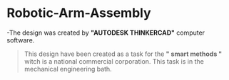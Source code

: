# Robotic-Arm-Assembly

-The design was created by **"AUTODESK THINKERCAD"** computer software.
> This design have been created as a task for the **" smart methods "** witch is a national commercial corporation. This task is in the mechanical engineering bath.

